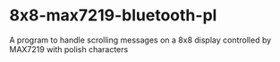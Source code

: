 # 8x8-max7219-bluetooth-pl
A program to handle scrolling messages on a 8x8 display controlled by MAX7219 with polish characters
